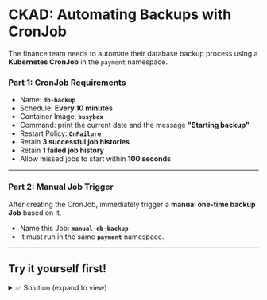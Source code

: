 # CKAD: Automating Backups with CronJob

The finance team needs to automate their database backup process using a **Kubernetes CronJob** in the `payment` namespace.  

### Part 1: CronJob Requirements
- Name: **`db-backup`**  
- Schedule: **Every 10 minutes**
- Container Image: **`busybox`**  
- Command: print the current date and the message **"Starting backup"**  
- Restart Policy: **`OnFailure`**  
- Retain **3 successful job histories** 
- Retain **1 failed job history**
- Allow missed jobs to start within **100 seconds**

---

### Part 2: Manual Job Trigger
After creating the CronJob, immediately trigger a **manual one-time backup Job** based on it.  
- Name this Job: **`manual-db-backup`**  
- It must run in the same **`payment`** namespace.  

---

## Try it yourself first!

<details><summary>✅ Solution (expand to view)</summary>
  
#### Create the CronJob
```bash
kubectl create cronjob db-backup \
  --image=busybox \
  --schedule="*/10 * * * *" \
  -n payment \
  --dry-run=client -oyaml \
  -- /bin/sh -c "date; echo Starting backup" > 1.yaml
```

#### add extra spec fields not supported by kubectl create cronjob  
```yaml
#update yaml
apiVersion: batch/v1
kind: CronJob
metadata:
  name: db-backup
  namespace: payment
spec:
  schedule: "*/10 * * * *"
  startingDeadlineSeconds: 100
  successfulJobsHistoryLimit: 3
  failedJobsHistoryLimit: 1
  jobTemplate:
    spec:
      template:
        spec:
          restartPolicy: OnFailure
          containers:
          - name: backup
            image: busybox
            command:
            - /bin/sh
            - -c
            - |
              date
              echo "Starting backup"
```

#### Create a manual one-time Job from the CronJob
```bash
kubectl create job manual-db-backup --from=cronjob/db-backup -n payment
```
</details>

